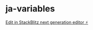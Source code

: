 # ja-variables

[Edit in StackBlitz next generation editor ⚡️](https://stackblitz.com/~/github.com/Sweathadharan/ja-variables)
